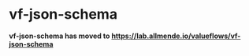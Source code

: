 # vf-json-schema

**vf-json-schema has moved to https://lab.allmende.io/valueflows/vf-json-schema**
